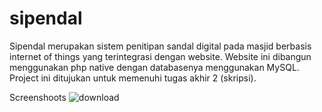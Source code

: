 # sipendal
Sipendal merupakan sistem penitipan sandal digital pada masjid berbasis internet of things yang terintegrasi dengan website. Website ini dibangun menggunakan php native dengan databasenya menggunakan MySQL.
Project ini ditujukan untuk memenuhi tugas akhir 2 (skripsi).

Screenshoots
![download](https://user-images.githubusercontent.com/67831932/210190268-61037eea-70cf-4392-8fd4-c2705649a877.jpg)
